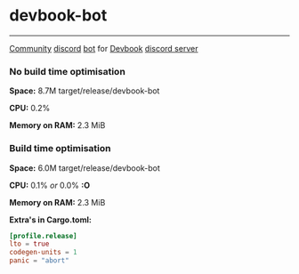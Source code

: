 # devbook-bot
---

[Community](https://en.wikipedia.org/wiki/Community) [discord](https://discord.com) [bot](https://en.wikipedia.org/wiki/Bot) for [Devbook](https://usedevbook.com/) [discord server](https://discord.gg/ypuZfadw8H)

### No build time optimisation
**Space:** 8.7M	target/release/devbook-bot

**CPU:** 0.2%

**Memory on RAM:** 2.3 MiB


### Build time optimisation
**Space:** 6.0M	target/release/devbook-bot

**CPU:** 0.1% *or* 0.0% **:O**

**Memory on RAM:** 2.3 MiB

**Extra's in Cargo.toml:**

```toml
[profile.release]
lto = true
codegen-units = 1
panic = "abort"
```

